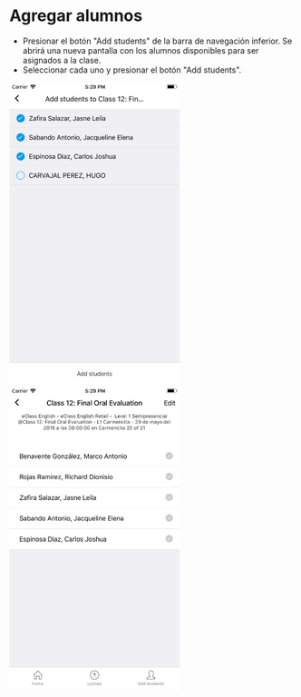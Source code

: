 # Agregar alumnos

* Presionar el botón "Add students" de la barra de navegación inferior. 
Se abrirá una nueva pantalla con los alumnos disponibles para ser asignados a la clase. 
* Seleccionar cada uno y presionar el botón "Add students".

<img src="img/screens/add-student-00.png" class="border" width="300"/>
<img src="img/screens/add-student-01.png" class="border" width="300"/>